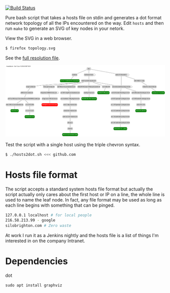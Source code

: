 [![Build
Status](https://travis-ci.org/deanturpin/hosts2dot.svg?branch=master)](https://travis-ci.org/deanturpin/hosts2dot)

Pure bash script that takes a hosts file on stdin and generates a dot format
network topology of all the IPs encountered on the way. Edit ```hosts``` and
then run ```make``` to generate an SVG of key nodes in your netork.

View the SVG in a web browser.
```bash
$ firefox topology.svg
```

See the [full resolution file](topology.svg).

![](topology.svg)

Test the script with a single host using the triple chevron syntax.
```bash
$ ./hosts2dot.sh <<< github.com
```

# Hosts file format
The script accepts a standard system hosts file format but actually the script
actually only cares about the first host or IP on a line, the whole line is used
to name the leaf node. In fact, any file format may be used as long as each line
begins with something that can be pinged.

```bash
127.0.0.1 localhost # for local people
216.58.213.99 - google
silobrighton.com # Zero waste
```

At work I run it as a Jenkins nightly and the hosts file is a list of things I'm
interested in on the company Intranet.

# Dependencies
dot
```
sudo apt install graphviz
```

